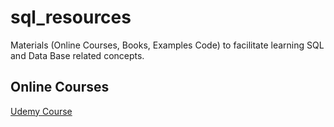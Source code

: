 # sql_resources
Materials (Online Courses, Books, Examples Code) to facilitate learning SQL and Data Base related concepts.


## Online Courses
[Udemy Course](https://www.udemy.com/course/the-complete-sql-bootcamp/?utm_source=adwords&utm_medium=udemyads&utm_campaign=SQL_v.PROF_la.EN_cc.US_ti.7862&utm_content=deal4584&utm_term=_._ag_88317033068_._ad_390132043803_._kw__._de_c_._dm__._pl__._ti_dsa-774930038369_._li_9002242_._pd__._&matchtype=b&gclid=EAIaIQobChMIx5b_x_j55gIVjK_ICh1hagi0EAAYASAAEgI5BfD_BwE)

